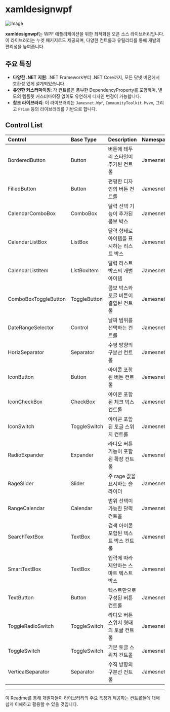 # xamldesignwpf

![image](https://github.com/jamesnet214/xamldesignwpf/assets/54387261/d03074ca-4fd3-4566-9e09-dc4888758af3)

**xamldesignwpf**는 WPF 애플리케이션을 위한 최적화된 오픈 소스 라이브러리입니다. 이 라이브러리는 누겟 패키지로도 제공되며, 다양한 컨트롤과 유틸리티를 통해 개발의 편리성을 높여줍니다.

## 주요 특징

- **다양한 .NET 지원**: .NET Framework부터 .NET Core까지, 모든 닷넷 버전에서 호환성 있게 설계되었습니다.
- **유연한 커스터마이징**: 각 컨트롤은 풍부한 DependencyProperty를 포함하며, 별도의 템플릿 커스터마이징 없이도 유연하게 디자인 변경이 가능합니다.
- **참조 라이브러리**: 이 라이브러리는 `Jamesnet.Wpf`, `CommunityToolkit.Mvvm`, 그리고 `Prism` 등의 라이브러리를 기반으로 합니다.

## Control List

| Control               | Base Type       | Description                                 | Namespace              |
|:----------------------|:----------------|:--------------------------------------------|:-----------------------|
| BorderedButton        | Button          | 버튼에 테두리 스타일이 추가된 컨트롤        | Jamesnet.Wpf.Component |
| FilledButton          | Button          | 편평한 디자인의 버튼 컨트롤                 | Jamesnet.Wpf.Component |
| CalendarComboBox      | ComboBox        | 달력 선택 기능이 추가된 콤보 박스           | Jamesnet.Wpf.Component |
| CalendarListBox       | ListBox         | 달력 형태로 아이템을 표시하는 리스트 박스   | Jamesnet.Wpf.Component |
| CalendarListItem      | ListBoxItem     | 달력 리스트 박스의 개별 아이템             | Jamesnet.Wpf.Component |
| ComboBoxToggleButton  | ToggleButton    | 콤보 박스와 토글 버튼이 결합된 컨트롤       | Jamesnet.Wpf.Component |
| DateRangeSelector     | Control         | 날짜 범위를 선택하는 컨트롤                 | Jamesnet.Wpf.Component |
| HorizSeparator        | Separator       | 수평 방향의 구분선 컨트롤                   | Jamesnet.Wpf.Component |
| IconButton            | Button          | 아이콘 포함된 버튼 컨트롤                   | Jamesnet.Wpf.Component |
| IconCheckBox          | CheckBox        | 아이콘 포함된 체크 박스 컨트롤              | Jamesnet.Wpf.Component |
| IconSwitch            | ToggleSwitch    | 아이콘 포함된 토글 스위치 컨트롤            | Jamesnet.Wpf.Component |
| RadioExpander         | Expander        | 라디오 버튼 기능이 포함된 확장 컨트롤      | Jamesnet.Wpf.Component |
| RageSlider            | Slider          | 주 rage 값을 표시하는 슬라이더             | Jamesnet.Wpf.Component |
| RangeCalendar         | Calendar        | 범위 선택이 가능한 달력 컨트롤              | Jamesnet.Wpf.Component |
| SearchTextBox         | TextBox         | 검색 아이콘 포함된 텍스트 박스 컨트롤       | Jamesnet.Wpf.Component |
| SmartTextBox          | TextBox         | 입력에 따라 제안하는 스마트 텍스트 박스     | Jamesnet.Wpf.Component |
| TextButton            | Button          | 텍스트만으로 구성된 버튼 컨트롤            | Jamesnet.Wpf.Component |
| ToggleRadioSwitch     | ToggleSwitch    | 라디오 버튼 스위치 형태의 토글 컨트롤       | Jamesnet.Wpf.Component |
| ToggleSwitch          | ToggleSwitch    | 기본 토글 스위치 컨트롤                     | Jamesnet.Wpf.Component |
| VerticalSeparator     | Separator       | 수직 방향의 구분선 컨트롤                   | Jamesnet.Wpf.Component |


---

이 Readme를 통해 개발자들이 라이브러리의 주요 특징과 제공하는 컨트롤들에 대해 쉽게 이해하고 활용할 수 있을 것입니다.


